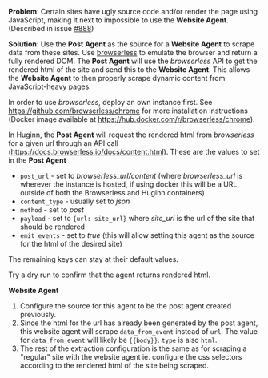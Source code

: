 **Problem**: Certain sites have ugly source code and/or render the page using JavaScript, making it next to impossible to use the **Website Agent**. (Described in issue [#888](https://github.com/cantino/huginn/issues/888))

**Solution**: Use the **Post Agent** as the source for a **Website Agent** to scrape data from these sites. Use [browserless](http://goo-gl.me/kRTPE) to emulate the browser and return a fully rendered DOM. The **Post Agent** will use the *browserless* API to get the rendered html of the site and send this to the **Website Agent**. This allows the **Website Agent** to then properly scrape dynamic content from JavaScript-heavy pages.

In order to use *browserless*, deploy an own instance first. See https://github.com/browserless/chrome for more installation instructions (Docker image available at https://hub.docker.com/r/browserless/chrome).

In Huginn, the **Post Agent** will request the rendered html from *browserless* for a given url through an API call (https://docs.browserless.io/docs/content.html). These are the values to set in the **Post Agent**
* `post_url` - set to *browserless_url/content* (where *browserless_url* is wherever the instance is hosted, if using docker this will be a URL outside of both the Browserless and Huginn containers)
* `content_type` - usually set to *json*
* `method` - set to *post*
* `payload` - set to `{url: site_url}` where *site_url* is the url of the site that should be rendered
* `emit_events` - set to *true* (this will allow setting this agent as the source for the html of the desired site)

The remaining keys can stay at their default values.

Try a dry run to confirm that the agent returns rendered html.

**Website Agent**

1. Configure the source for this agent to be the post agent created previously.
2. Since the html for the url has already been generated by the post agent, this website agent will scrape `data_from_event` instead of `url`. The value for `data_from_event` will likely be `{{body}}`. `type` is also `html`.
3. The rest of the extraction configuration is the same as for scraping a "regular" site with the website agent ie. configure the css selectors according to the rendered html of the site being scraped.